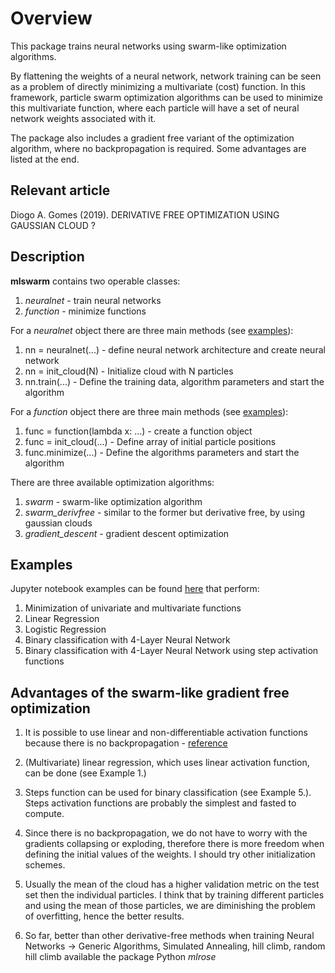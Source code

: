 # Overview
This package trains neural networks using swarm-like optimization algorithms. 

By flattening the weights of a neural network, network training can be seen as a problem of directly minimizing a multivariate (cost) function. In this framework, particle swarm optimization algorithms can be used to minimize this multivariate function, where each particle will have a set of neural network weights associated with it.

The package also includes a gradient free variant of the optimization algorithm, where no backpropagation is required. Some advantages are listed at the end.

## Relevant article
Diogo A. Gomes (2019). DERIVATIVE FREE OPTIMIZATION USING GAUSSIAN CLOUD ?

## Description
**mlswarm** contains two operable classes:
1. *neuralnet* - train neural networks
2. *function* - minimize functions

For a *neuralnet* object there are three main methods (see [examples](https://github.com/rafaelcabral96/Derivative-Free-Descent---Machine-Learning)):
1. nn = neuralnet(...) - define neural network architecture and create neural network
2. nn = init_cloud(N) - Initialize cloud with N particles
3. nn.train(...) - Define the training data, algorithm parameters and start the algorithm

For a *function* object there are three main methods (see [examples](https://github.com/rafaelcabral96/Derivative-Free-Descent---Machine-Learning)):
1. func = function(lambda x: ...) - create a function object 
2. func = init_cloud(...) - Define array of initial particle positions
3. func.minimize(...) - Define the algorithms parameters and start the algorithm

There are three available optimization algorithms:
1. *swarm* - swarm-like optimization algorithm
2. *swarm_derivfree* - similar to the former but derivative free, by using gaussian clouds
3. *gradient_descent* - gradient descent optimization

## Examples
Jupyter notebook examples can be found [here](https://github.com/rafaelcabral96/Derivative-Free-Descent---Machine-Learning) that perform:
1. Minimization of univariate and multivariate functions
2. Linear Regression
3. Logistic Regression
4. Binary classification with 4-Layer Neural Network
5. Binary classification with 4-Layer Neural Network using step activation functions

## Advantages of the swarm-like gradient free optimization
1. It is possible to use linear and non-differentiable activation functions because there is no backpropagation -  [reference](https://missinglink.ai/guides/neural-network-concepts/7-types-neural-network-activation-functions-right/)

2. (Multivariate) linear regression, which uses linear activation function, can be done (see Example 1.)

3. Steps function can be used for binary classification (see Example 5.). Steps activation functions are probably the simplest and fasted to compute.

4. Since there is no backpropagation, we do not have to worry with the gradients collapsing or exploding, therefore there is more freedom when defining the initial values of the weights. I should try other initialization schemes.

5. Usually the mean of the cloud has a higher validation metric on the test set then the individual particles. I think that by training different particles and using the mean of those particles, we are diminishing the problem of overfitting, hence the better results.

6. So far, better than other derivative-free methods when training Neural Networks -> Generic Algorithms, Simulated Annealing, hill climb, random hill climb available the package Python *mlrose*